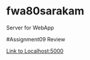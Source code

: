 # fwa80sarakam
Server for WebApp

#Assignment09 Review

[Link to Localhost:5000](http://localhost:5000/)
